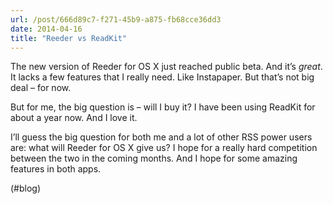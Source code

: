 ```yaml
---
url: /post/666d89c7-f271-45b9-a875-fb68cce36dd3
date: 2014-04-16
title: "Reeder vs ReadKit"
---
```


The new version of Reeder for OS X just reached public beta. And it&#8217;s _great_. It lacks a few features that I really need. Like Instapaper. But that&#8217;s not big deal &#8211; for now.



But for me, the big question is – will I buy it? I have been using ReadKit for about a year now. And I love it.



I&#8217;ll guess the big question for both me and a lot of other RSS power users are: what will Reeder for OS X give us? I hope for a really hard competition between the two in the coming months. And I hope for some amazing features in both apps.



(#blog)